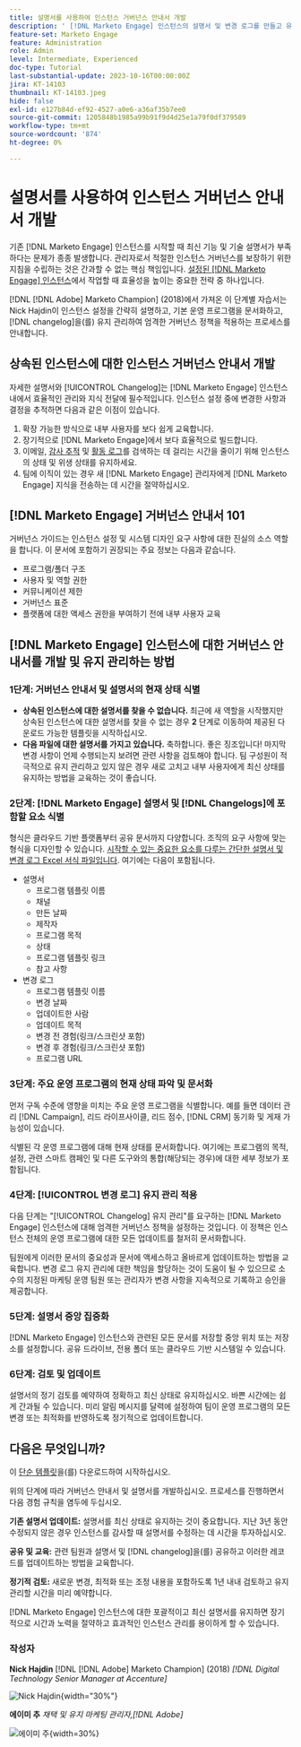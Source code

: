 ```yaml
---
title: 설명서를 사용하여 인스턴스 거버넌스 안내서 개발
description: ' [!DNL Marketo Engage] 인스턴스의 설명서 및 변경 로그를 만들고 유지 관리하는 강력한 절차를 설정하는 방법에 대해 알아봅니다.'
feature-set: Marketo Engage
feature: Administration
role: Admin
level: Intermediate, Experienced
doc-type: Tutorial
last-substantial-update: 2023-10-16T00:00:00Z
jira: KT-14103
thumbnail: KT-14103.jpeg
hide: false
exl-id: e127b84d-ef92-4527-a0e6-a36af35b7ee0
source-git-commit: 1205848b1985a99b91f9d4d25e1a79f0df379589
workflow-type: tm+mt
source-wordcount: '874'
ht-degree: 0%

---
```


# 설명서를 사용하여 인스턴스 거버넌스 안내서 개발

기존 [!DNL Marketo Engage] 인스턴스를 시작할 때 최신 기능 및 기술 설명서가 부족하다는 문제가 종종 발생합니다. 관리자로서 적절한 인스턴스 거버넌스를 보장하기 위한 지침을 수립하는 것은 간과할 수 없는 핵심 책임입니다. [설정된 [!DNL Marketo Engage] 인스턴스](https://nation.marketo.com/t5/champion-program-blogs/3-tips-to-increase-your-efficiency-in-an-inherited-instance/ba-p/247582)에서 작업할 때 효율성을 높이는 중요한 전략 중 하나입니다.

[!DNL [!DNL Adobe] Marketo Champion] (2018)에서 가져온 이 단계별 자습서는 Nick Hajdin이 인스턴스 설정을 간략히 설명하고, 기본 운영 프로그램을 문서화하고, [!DNL changelog]을(를) 유지 관리하여 엄격한 거버넌스 정책을 적용하는 프로세스를 안내합니다.

## 상속된 인스턴스에 대한 인스턴스 거버넌스 안내서 개발

자세한 설명서와 [!UICONTROL Changelog]는 [!DNL Marketo Engage] 인스턴스 내에서 효율적인 관리와 지식 전달에 필수적입니다. 인스턴스 설정 중에 변경한 사항과 결정을 추적하면 다음과 같은 이점이 있습니다.

1. 확장 가능한 방식으로 내부 사용자를 보다 쉽게 교육합니다.
2. 장기적으로 [!DNL Marketo Engage]에서 보다 효율적으로 빌드합니다.
3. 이메일, [감사 추적](https://experienceleague.adobe.com/docs/marketo/using/product-docs/administration/audit-trail/audit-trail-overview.html?lang=ko) 및 [활동 로그](https://experienceleague.adobe.com/docs/marketo/using/product-docs/core-marketo-concepts/smart-lists-and-static-lists/managing-people-in-smart-lists/locate-the-activity-log-for-a-person.html?lang=ko)를 검색하는 데 걸리는 시간을 줄이기 위해 인스턴스의 상태 및 위생 상태를 유지하세요.
4. 팀에 이직이 있는 경우 새 [!DNL Marketo Engage] 관리자에게 [!DNL Marketo Engage] 지식을 전송하는 데 시간을 절약하십시오.

## [!DNL Marketo Engage] 거버넌스 안내서 101

거버넌스 가이드는 인스턴스 설정 및 시스템 디자인 요구 사항에 대한 진실의 소스 역할을 합니다. 이 문서에 포함하기 권장되는 주요 정보는 다음과 같습니다.

* 프로그램/폴더 구조
* 사용자 및 역할 권한
* 커뮤니케이션 제한
* 거버넌스 표준
* 플랫폼에 대한 액세스 권한을 부여하기 전에 내부 사용자 교육

## [!DNL Marketo Engage] 인스턴스에 대한 거버넌스 안내서를 개발 및 유지 관리하는 방법

### 1단계: 거버넌스 안내서 및 설명서의 현재 상태 식별

* **상속된 인스턴스에 대한 설명서를 찾을 수 없습니다.** 최근에 새 역할을 시작했지만 상속된 인스턴스에 대한 설명서를 찾을 수 없는 경우 **2** 단계로 이동하여 제공된 다운로드 가능한 템플릿을 시작하십시오.
* **다음 파일에 대한 설명서를 가지고 있습니다.** 축하합니다. 좋은 징조입니다! 마지막 변경 사항이 언제 수행되는지 보려면 관련 사항을 검토해야 합니다. 팀 구성원이 적극적으로 유지 관리하고 있지 않은 경우 새로 고치고 내부 사용자에게 최신 상태를 유지하는 방법을 교육하는 것이 좋습니다.

### 2단계: [!DNL Marketo Engage] 설명서 및 [!DNL Changelogs]에 포함할 요소 식별

형식은 클라우드 기반 플랫폼부터 공유 문서까지 다양합니다. 조직의 요구 사항에 맞는 형식을 디자인할 수 있습니다. [시작할 수 있는 중요한 요소를 다루는 간단한 설명서 및 변경 로그 Excel 서식 파일입니다](/help/marketo-tutorial-inherited-instance/_assets/downloads/Adobe_Marketo_Engage_Inherited_Instance_Documentation-Changlog.xlsx). 여기에는 다음이 포함됩니다.

* 설명서
   * 프로그램 템플릿 이름
   * 채널
   * 만든 날짜
   * 제작자
   * 프로그램 목적
   * 상태
   * 프로그램 템플릿 링크
   * 참고 사항
* 변경 로그
   * 프로그램 템플릿 이름
   * 변경 날짜
   * 업데이트한 사람
   * 업데이트 목적
   * 변경 전 경험(링크/스크린샷 포함)
   * 변경 후 경험(링크/스크린샷 포함)
   * 프로그램 URL

### 3단계: 주요 운영 프로그램의 현재 상태 파악 및 문서화

먼저 구독 수준에 영향을 미치는 주요 운영 프로그램을 식별합니다. 예를 들면 데이터 관리 [!DNL Campaign], 리드 라이프사이클, 리드 점수, [!DNL CRM] 동기화 및 게재 가능성이 있습니다.

식별된 각 운영 프로그램에 대해 현재 상태를 문서화합니다. 여기에는 프로그램의 목적, 설정, 관련 스마트 캠페인 및 다른 도구와의 통합(해당되는 경우)에 대한 세부 정보가 포함됩니다.

### 4단계: [!UICONTROL 변경 로그] 유지 관리 적용

다음 단계는 &quot;[!UICONTROL Changelog] 유지 관리&quot;를 요구하는 [!DNL Marketo Engage] 인스턴스에 대해 엄격한 거버넌스 정책을 설정하는 것입니다. 이 정책은 인스턴스 전체의 운영 프로그램에 대한 모든 업데이트를 철저히 문서화합니다.

팀원에게 이러한 문서의 중요성과 문서에 액세스하고 올바르게 업데이트하는 방법을 교육합니다. 변경 로그 유지 관리에 대한 책임을 할당하는 것이 도움이 될 수 있으므로 소수의 지정된 마케팅 운영 팀원 또는 관리자가 변경 사항을 지속적으로 기록하고 승인을 제공합니다.

### 5단계: 설명서 중앙 집중화

[!DNL Marketo Engage] 인스턴스와 관련된 모든 문서를 저장할 중앙 위치 또는 저장소를 설정합니다. 공유 드라이브, 전용 폴더 또는 클라우드 기반 시스템일 수 있습니다.

### 6단계: 검토 및 업데이트

설명서의 정기 검토를 예약하여 정확하고 최신 상태로 유지하십시오. 바쁜 시간에는 쉽게 간과될 수 있습니다. 미리 알림 메시지를 달력에 설정하여 팀이 운영 프로그램의 모든 변경 또는 최적화를 반영하도록 정기적으로 업데이트합니다.

## 다음은 무엇입니까?

이 [단순 템플릿](/help/marketo-tutorial-inherited-instance/_assets/downloads/Adobe_Marketo_Engage_Inherited_Instance_Documentation-Changlog.xlsx)을(를) 다운로드하여 시작하십시오.

위의 단계에 따라 거버넌스 안내서 및 설명서를 개발하십시오. 프로세스를 진행하면서 다음 경험 규칙을 염두에 두십시오.

**기존 설명서 업데이트:**
설명서를 최신 상태로 유지하는 것이 중요합니다. 지난 3년 동안 수정되지 않은 경우 인스턴스를 감사할 때 설명서를 수정하는 데 시간을 투자하십시오.

**공유 및 교육:**
관련 팀원과 설명서 및 [!DNL changelog]을(를) 공유하고 이러한 레코드를 업데이트하는 방법을 교육합니다.

**정기적 검토:** 새로운 변경, 최적화 또는 조정 내용을 포함하도록 1년 내내 검토하고 유지 관리할 시간을 미리 예약합니다.

[!DNL Marketo Engage] 인스턴스에 대한 포괄적이고 최신 설명서를 유지하면 장기적으로 시간과 노력을 절약하고 효과적인 인스턴스 관리를 용이하게 할 수 있습니다.

### 작성자

**Nick Hajdin**
[!DNL [!DNL Adobe] Marketo Champion] (2018)
*[!DNL Digital Technology Senior Manager at Accenture]*

![Nick Hajdin](/help/marketo-tutorial-inherited-instance/_assets/authors/Customer_Author_Nicholas_Hajdin.png){width="30%"}

**에이미 추**
*채택 및 유지 마케팅 관리자,[!DNL Adobe]*

![에이미 주](/help/marketo-tutorial-inherited-instance/_assets/authors/Adobe_Author_Amy_Chiu.png){width=30%}
